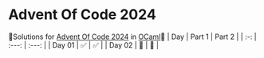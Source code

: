 # Advent Of Code 2024
🎄Solutions for [Advent Of Code 2024](https://adventofcode.com/2024/) in [OCaml](https://ocaml.org)🐫
| Day | Part 1 | Part 2 |
| :-: | :---: | :---: |
| Day 01 | ✅ | ✅ |
| Day 02 | 🔲 | 🔲 |
